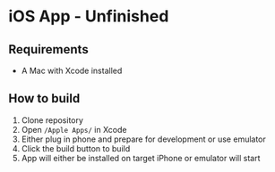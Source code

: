 # iOS App - Unfinished

## Requirements
 - A Mac with Xcode installed

## How to build
1. Clone repository
2. Open `/Apple Apps/` in Xcode
3. Either plug in phone and prepare for development or use emulator
4. Click the build button to build
5. App will either be installed on target iPhone or emulator will start
